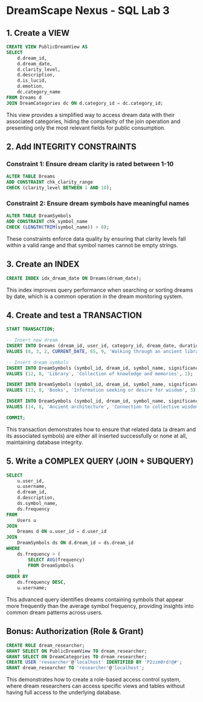 # DreamScape Nexus - SQL Lab 3

## 1. Create a VIEW

```sql
CREATE VIEW PublicDreamView AS
SELECT
    d.dream_id,
    d.dream_date,
    d.clarity_level,
    d.description,
    d.is_lucid,
    d.emotion,
    dc.category_name
FROM Dreams d
JOIN DreamCategories dc ON d.category_id = dc.category_id;
```

This view provides a simplified way to access dream data with their associated categories, hiding the complexity of the join operation and presenting only the most relevant fields for public consumption.

## 2. Add INTEGRITY CONSTRAINTS

### Constraint 1: Ensure dream clarity is rated between 1-10

```sql
ALTER TABLE Dreams
ADD CONSTRAINT chk_clarity_range
CHECK (clarity_level BETWEEN 1 AND 10);
```

### Constraint 2: Ensure dream symbols have meaningful names

```sql
ALTER TABLE DreamSymbols
ADD CONSTRAINT chk_symbol_name
CHECK (LENGTH(TRIM(symbol_name)) > 0);
```

These constraints enforce data quality by ensuring that clarity levels fall within a valid range and that symbol names cannot be empty strings.

## 3. Create an INDEX

```sql
CREATE INDEX idx_dream_date ON Dreams(dream_date);
```

This index improves query performance when searching or sorting dreams by date, which is a common operation in the dream monitoring system.

## 4. Create and test a TRANSACTION

```sql
START TRANSACTION;

-- Insert new dream
INSERT INTO Dreams (dream_id, user_id, category_id, dream_date, duration_minutes, clarity_level, description, is_lucid, emotion)
VALUES (8, 3, 2, CURRENT_DATE, 65, 9, 'Walking through an ancient library where books could speak and share forgotten knowledge', TRUE, 'Fascinated');

-- Insert dream symbols
INSERT INTO DreamSymbols (symbol_id, dream_id, symbol_name, significance, frequency)
VALUES (12, 8, 'Library', 'Collection of knowledge and memories', 1);

INSERT INTO DreamSymbols (symbol_id, dream_id, symbol_name, significance, frequency)
VALUES (13, 8, 'Books', 'Information seeking or desire for wisdom', 3);

INSERT INTO DreamSymbols (symbol_id, dream_id, symbol_name, significance, frequency)
VALUES (14, 8, 'Ancient architecture', 'Connection to collective wisdom or past lives', 1);

COMMIT;
```

This transaction demonstrates how to ensure that related data (a dream and its associated symbols) are either all inserted successfully or none at all, maintaining database integrity.

## 5. Write a COMPLEX QUERY (JOIN + SUBQUERY)

```sql
SELECT
    u.user_id,
    u.username,
    d.dream_id,
    d.description,
    ds.symbol_name,
    ds.frequency
FROM
    Users u
JOIN
    Dreams d ON u.user_id = d.user_id
JOIN
    DreamSymbols ds ON d.dream_id = ds.dream_id
WHERE
    ds.frequency > (
        SELECT AVG(frequency)
        FROM DreamSymbols
    )
ORDER BY
    ds.frequency DESC,
    u.username;
```

This advanced query identifies dreams containing symbols that appear more frequently than the average symbol frequency, providing insights into common dream patterns across users.

## Bonus: Authorization (Role & Grant)

```sql
CREATE ROLE dream_researcher;
GRANT SELECT ON PublicDreamView TO dream_researcher;
GRANT SELECT ON DreamCategories TO dream_researcher;
CREATE USER 'researcher'@'localhost' IDENTIFIED BY 'P2zzm0rd!@#';
GRANT dream_researcher TO 'researcher'@'localhost';
```

This demonstrates how to create a role-based access control system, where dream researchers can access specific views and tables without having full access to the underlying database.
